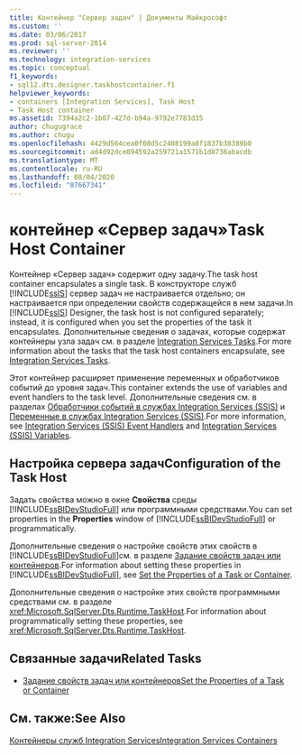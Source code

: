 ```yaml
---
title: Контейнер "Сервер задач" | Документы Майкрософт
ms.custom: ''
ms.date: 03/06/2017
ms.prod: sql-server-2014
ms.reviewer: ''
ms.technology: integration-services
ms.topic: conceptual
f1_keywords:
- sql12.dts.designer.taskhostcontainer.f1
helpviewer_keywords:
- containers [Integration Services], Task Host
- Task Host container
ms.assetid: 7394a2c2-1b07-427d-b94a-9792e7783d35
author: chugugrace
ms.author: chugu
ms.openlocfilehash: 4429d564cea0f08d5c2408199a8f1837b38389b0
ms.sourcegitcommit: ad4d92dce894592a259721a1571b1d8736abacdb
ms.translationtype: MT
ms.contentlocale: ru-RU
ms.lasthandoff: 08/04/2020
ms.locfileid: "87667341"
---
```

# <a name="task-host-container"></a><span data-ttu-id="e4db5-102">контейнер «Сервер задач»</span><span class="sxs-lookup"><span data-stu-id="e4db5-102">Task Host Container</span></span>
  <span data-ttu-id="e4db5-103">Контейнер «Сервер задач» содержит одну задачу.</span><span class="sxs-lookup"><span data-stu-id="e4db5-103">The task host container encapsulates a single task.</span></span> <span data-ttu-id="e4db5-104">В конструкторе служб [!INCLUDE[ssIS](../../includes/ssis-md.md)] сервер задач не настраивается отдельно; он настраивается при определении свойств содержащейся в нем задачи.</span><span class="sxs-lookup"><span data-stu-id="e4db5-104">In [!INCLUDE[ssIS](../../includes/ssis-md.md)] Designer, the task host is not configured separately; instead, it is configured when you set the properties of the task it encapsulates.</span></span> <span data-ttu-id="e4db5-105">Дополнительные сведения о задачах, которые содержат контейнеры узла задач см. в разделе [Integration Services Tasks](integration-services-tasks.md).</span><span class="sxs-lookup"><span data-stu-id="e4db5-105">For more information about the tasks that the task host containers encapsulate, see [Integration Services Tasks](integration-services-tasks.md).</span></span>  
  
 <span data-ttu-id="e4db5-106">Этот контейнер расширяет применение переменных и обработчиков событий до уровня задач.</span><span class="sxs-lookup"><span data-stu-id="e4db5-106">This container extends the use of variables and event handlers to the task level.</span></span> <span data-ttu-id="e4db5-107">Дополнительные сведения см. в разделах [Обработчики событий в службах Integration Services (SSIS)](../integration-services-ssis-event-handlers.md) и [Переменные в службах Integration Services (SSIS)](../integration-services-ssis-variables.md).</span><span class="sxs-lookup"><span data-stu-id="e4db5-107">For more information, see [Integration Services &#40;SSIS&#41; Event Handlers](../integration-services-ssis-event-handlers.md) and [Integration Services &#40;SSIS&#41; Variables](../integration-services-ssis-variables.md).</span></span>  
  
## <a name="configuration-of-the-task-host"></a><span data-ttu-id="e4db5-108">Настройка сервера задач</span><span class="sxs-lookup"><span data-stu-id="e4db5-108">Configuration of the Task Host</span></span>  
 <span data-ttu-id="e4db5-109">Задать свойства можно в окне **Свойства** среды [!INCLUDE[ssBIDevStudioFull](../../includes/ssbidevstudiofull-md.md)] или программными средствами.</span><span class="sxs-lookup"><span data-stu-id="e4db5-109">You can set properties in the **Properties** window of [!INCLUDE[ssBIDevStudioFull](../../includes/ssbidevstudiofull-md.md)] or programmatically.</span></span>  
  
 <span data-ttu-id="e4db5-110">Дополнительные сведения о настройке свойств этих свойств в [!INCLUDE[ssBIDevStudioFull](../../includes/ssbidevstudiofull-md.md)]см. в разделе [Задание свойств задач или контейнеров](../set-the-properties-of-a-task-or-container.md).</span><span class="sxs-lookup"><span data-stu-id="e4db5-110">For information about setting these properties in [!INCLUDE[ssBIDevStudioFull](../../includes/ssbidevstudiofull-md.md)], see [Set the Properties of a Task or Container](../set-the-properties-of-a-task-or-container.md).</span></span>  
  
 <span data-ttu-id="e4db5-111">Дополнительные сведения о настройке этих свойств программными средствами см. в разделе <xref:Microsoft.SqlServer.Dts.Runtime.TaskHost>.</span><span class="sxs-lookup"><span data-stu-id="e4db5-111">For information about programmatically setting these properties, see <xref:Microsoft.SqlServer.Dts.Runtime.TaskHost>.</span></span>  
  
## <a name="related-tasks"></a><span data-ttu-id="e4db5-112">Связанные задачи</span><span class="sxs-lookup"><span data-stu-id="e4db5-112">Related Tasks</span></span>  
  
-   [<span data-ttu-id="e4db5-113">Задание свойств задач или контейнеров</span><span class="sxs-lookup"><span data-stu-id="e4db5-113">Set the Properties of a Task or Container</span></span>](../set-the-properties-of-a-task-or-container.md)  
  
## <a name="see-also"></a><span data-ttu-id="e4db5-114">См. также:</span><span class="sxs-lookup"><span data-stu-id="e4db5-114">See Also</span></span>  
 [<span data-ttu-id="e4db5-115">Контейнеры служб Integration Services</span><span class="sxs-lookup"><span data-stu-id="e4db5-115">Integration Services Containers</span></span>](integration-services-containers.md)  
  
  
